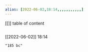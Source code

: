 ```yaml
---
alias: [2022-06-02,18:14,,,,,,,,,,,]
---
```

[[]]
table of content
```toc
```

[[2022-06-02]] 18:14

```query
"185 bc"
```